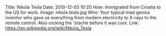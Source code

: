Title: Nikola Tesla
Date: 2010-12-03 10:20
How: Immigrated from Croatia to the US for work.
Image: nikola.tesla.jpg
Who: Your typical mad genius inventor who gave us everything from modern electricity to X-rays to the remote control. Also rocking the 'stache before it was cool.
Link: https://en.wikipedia.org/wiki/Nikola_Tesla
